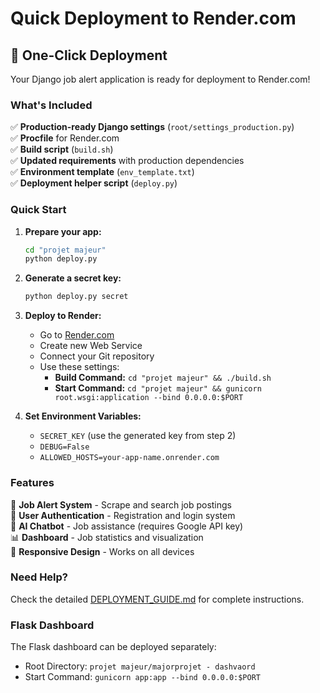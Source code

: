 # Quick Deployment to Render.com

## 🚀 One-Click Deployment

Your Django job alert application is ready for deployment to Render.com!

### What's Included

✅ **Production-ready Django settings** (`root/settings_production.py`)  
✅ **Procfile** for Render.com  
✅ **Build script** (`build.sh`)  
✅ **Updated requirements** with production dependencies  
✅ **Environment template** (`env_template.txt`)  
✅ **Deployment helper script** (`deploy.py`)  

### Quick Start

1. **Prepare your app:**
   ```bash
   cd "projet majeur"
   python deploy.py
   ```

2. **Generate a secret key:**
   ```bash
   python deploy.py secret
   ```

3. **Deploy to Render:**
   - Go to [Render.com](https://render.com)
   - Create new Web Service
   - Connect your Git repository
   - Use these settings:
     - **Build Command:** `cd "projet majeur" && ./build.sh`
     - **Start Command:** `cd "projet majeur" && gunicorn root.wsgi:application --bind 0.0.0.0:$PORT`

4. **Set Environment Variables:**
   - `SECRET_KEY` (use the generated key from step 2)
   - `DEBUG=False`
   - `ALLOWED_HOSTS=your-app-name.onrender.com`

### Features

🎯 **Job Alert System** - Scrape and search job postings  
👤 **User Authentication** - Registration and login system  
🤖 **AI Chatbot** - Job assistance (requires Google API key)  
📊 **Dashboard** - Job statistics and visualization  
📱 **Responsive Design** - Works on all devices  

### Need Help?

Check the detailed [DEPLOYMENT_GUIDE.md](DEPLOYMENT_GUIDE.md) for complete instructions.

### Flask Dashboard

The Flask dashboard can be deployed separately:
- Root Directory: `projet majeur/majorprojet - dashvaord`
- Start Command: `gunicorn app:app --bind 0.0.0.0:$PORT`

